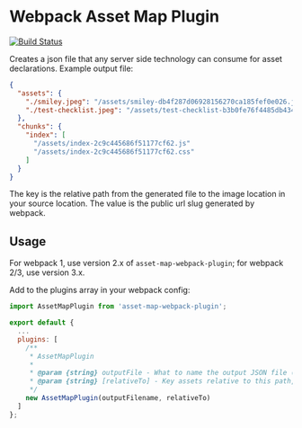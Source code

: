 # Webpack Asset Map Plugin

[![Build Status](https://travis-ci.org/mtscout6-team/asset-map-webpack-plugin.svg?branch=master)](https://travis-ci.org/mtscout6-team/asset-map-webpack-plugin)

Creates a json file that any server side technology can consume for asset declarations. Example output file:

``` json
{
  "assets": {
    "./smiley.jpeg": "/assets/smiley-db4f287d06928156270ca185fef0e026.jpeg",
    "./test-checklist.jpeg": "/assets/test-checklist-b3b0fe76f4485db43467876f664d1f62.jpeg"
  },
  "chunks": {
    "index": [
      "/assets/index-2c9c445686f51177cf62.js"
      "/assets/index-2c9c445686f51177cf62.css"
    ]
  }
}
```

The key is the relative path from the generated file to the image location in your source location. The value is the public url slug generated by webpack.

## Usage

For webpack 1, use version 2.x of `asset-map-webpack-plugin`; for webpack 2/3, use version 3.x.

Add to the plugins array in your webpack config:

``` javascript
import AssetMapPlugin from 'asset-map-webpack-plugin';

export default {
  ...
  plugins: [
    /**
     * AssetMapPlugin
     *
     * @param {string} outputFile - What to name the output JSON file (written to the same directory as the other webpack assets)
     * @param {string} [relativeTo] - Key assets relative to this path, otherwise defaults to be relative to webpack `path`
     */
    new AssetMapPlugin(outputFilename, relativeTo)
  ]
};
```
